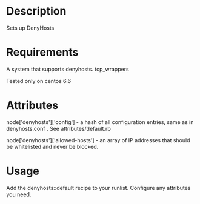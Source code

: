 Description
===========

Sets up DenyHosts

Requirements
============

A system that supports denyhosts. tcp_wrappers

Tested only on centos 6.6

Attributes
==========

node['denyhosts']['config'] - a hash of all configuration
entries, same as in denyhosts.conf . See attributes/default.rb

node['denyhosts']['allowed-hosts'] - an array of IP addresses
that should be whitelisted and never be blocked.

Usage
=====

Add the denyhosts::default recipe to your runlist.
Configure any attributes you need.

